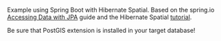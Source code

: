 Example using Spring Boot with Hibernate Spatial.  Based on the spring.io [Accessing Data with JPA](https://spring.io/guides/gs/accessing-data-jpa/) guide and the Hibernate Spatial [tutorial](http://www.hibernatespatial.org/documentation/02-Tutorial/01-tutorial4/).

Be sure that PostGIS extension is installed in your target database!